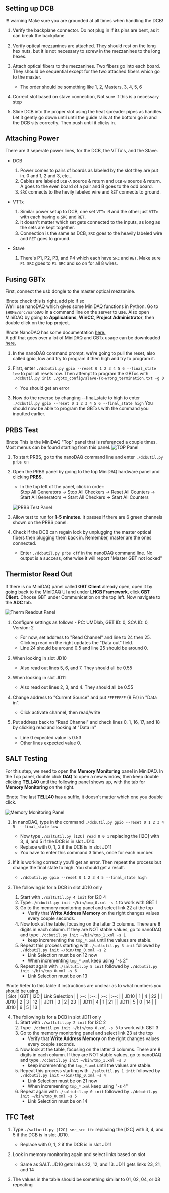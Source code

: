 ## Setting up DCB

!!! warning
	Make sure you are grounded at all times when handling the DCB!
	
1. Verify the backplane connector. Do not plug in if its pins are bent, as it 
   can break the backplane.

2. Verify optical mezzanines are attached. They should rest on the long hex 
   nuts, but it is not necessary to screw in the mezzanines to the long hexes.
   
3. Attach optical fibers to the mezzanines. Two fibers go into each board. They
   should be sequential except for the two attached fibers which go to the
   master. 
	- The order should be something like 1, 2, Masters, 3, 4, 5, 6
	
4. Correct slot based on stave connection, Not sure if this is a necessary step

5. Slide DCB into the proper slot using the heat spreader pipes as handles. 
   Let it gently go down until until the guide rails at the bottom go in and 
   the DCB sits correctly. Then push until it clicks in.
   
## Attaching Power

There are 3 seperate power lines, for the DCB, the VTTx's, and the Stave.

- DCB
	1. Power comes to pairs of boards as labeled by the slot they are put in. 0
	   and 1, 2 and 3, etc...
	2. Cables are labeled `DCB-A` source & return and `DCB-B` source & return. A 
	   goes to the even board of a pair and B goes to the odd board.
	3. `SRC` connects to the hevily labeled wire and `RET` connects to ground.

- VTTx	
	1. Similar power setup to DCB, one set `VTTx M` and the other just `VTTx`
	   with each having a `SRC` and `RET`.
	2. It doesn't matter which set gets connected to the inputs, as long as the 
	   sets are kept together.
	3. Connection is the same as DCB, `SRC` goes to the heavily labeled wire and
	   `RET` goes to ground.

- Stave
	1. There's P1, P2, P3, and P4 which each have `SRC` and `RET`. Make sure 
	   `P1 SRC` goes to `P1 SRC` and so on for all 8 wires.
	   
## Fusing GBTx

First, connect the usb dongle to the master optical mezzanine. 

!!!note 
	check this is right, add pic if so
<br>
We'll use nanoDAQ which gives some MiniDAQ functions in Python. Go to 
`$HOME/src/nanoDAQ` in a command line on the server to use. Also open MiniDAQ
by going to **Applications**, **WinCC**, **Project Administrator**, then 
double click on the top project.

!!!note
	NanoDAQ has some documentation [here.](https://github.com/umd-lhcb/nanoDAQ/blob/master/README.md)
	<br> A pdf that goes over a lot of MiniDAQ and GBTx usage can be downloaded
	[here.](https://github.com/umd-lhcb/gbtx_brds_doc/releases/download/0.8.5/gbtx_brds_doc.pdf)
1. In the nanoDAQ command prompt, we're going to pull the reset, also called 
   gpio, low and try to program it then high and try to program it. 
   
2. First, enter `./dcbutil.py gpio --reset 0 1 2 3 4 5 6 --final_state low` to
   pull all resets low. Then attempt to program the GBTxs with 
   `./dcbutil.py init ./gbtx_config/slave-Tx-wrong_termination.txt -g 0`
	- You should get an error

3. Now do the reverse by changing --final_state to high to enter 
   `./dcbutil.py gpio --reset 0 1 2 3 4 5 6 --final_state high` You should now
   be able to program the GBTxs with the command you inputted earlier.
   
## PRBS Test

!!!note
	This is the MiniDAQ "Top" panel that is referenced a couple times. Most 
	menus can be found starting from this panel.
![TOP Panel](screenshots/top.png)

1. To start PRBS, go to the nanoDAQ command line and enter `./dcbutil.py prbs on`

2. Open the PRBS panel by going to the top MiniDAQ hardware panel and clicking 
   **PRBS**. 
	- In the top left of the panel, click in order: <br>
	  Stop All Generators → Stop All Checkers → Reset All Counters →  <br>
	  Start All Generators → Start All Checkers → Start All Counters

	![PRBS Test Panel](screenshots/prbs.png)

3. Allow test to run for **1-5 minutes**. It passes if there are 6 green channels 
   shown on the PRBS panel.
   
4. Check if the DCB can regain lock by unplugging the master optical fibers then
   plugging them back in. Remember, master are the ones connected. 
	- Enter `./dcbutil.py prbs off` in the nanoDAQ command line. No output is a
	  success, otherwise it will report "Master GBT not locked"
	  
## Thermistor Read Out

If there is no MiniDAQ panel called **GBT Client** already open, open it by
going back to the MiniDAQ UI and under **LHCB Framework**, click 
**GBT Client**. Choose GBT under Communication on the top left. Now navigate 
to the **ADC** tab.

![Therm Readout Panel](gbt_client_adc_readout_readchannel.png)

1. Configure settings as follows - PC: UMDlab, GBT ID: 0, SCA ID: 0, Version: 2
	- For now, set address to "Read Channel" and line to 24 then 25. Clicking 
	  read on the right updates the "Data out" field.
	- Line 24 should be around 0.5 and line 25 should be around 0.
	
2. When looking in slot JD10
	- Also read out lines 5, 6, and 7. They should all be 0.55

3. When looking in slot JD11
	- Also read out lines 2, 3, and 4. They should all be 0.55
	
4. Change address to "Current Source" and put `FFFFFFFF` (8 Fs) in "Data in". 
	- Click activate channel, then read/write 

5. Put address back to "Read Channel" and check lines 0, 1, 16, 17, and 18 by 
   clicking read and looking at "Data in"
	- Line 0 expected value is 0.53
	- Other lines expected value 0.
	
## SALT Testing

For this step, we need to open the **Memory Monitoring** panel in MiniDAQ. In 
the Top panel, double click **DAQ** to open a new window, then keep double 
clicking **TELL40** until the following panel shows up, with the tab for 
**Memory Monitoring** on the right.

!!!note
	The last **TELL40** has a suffix, it doesn't matter which one you double 
	click.

![Memory Monitoring Panel](screenshots/mem_mon.png)

1. In nanoDAQ, type in the command `./dcbutil.py gpio --reset 0 1 2 3 4 5 
   --final_state low` 
	- Now type `./saltutil.py [I2C] read 0 0 1` replacing the \[I2C\] with 3, 4, 
	  and 5 if the DCB is in slot JD10.
	- Replace with 0, 1, 2 if the DCB is in slot JD11
	- You have to enter this command 3 times, once for each number.

2. If it is working correctly you'll get an error. Then repeat the process 
   but change the final state to high. You should get a result.
	- `./dcbutil.py gpio --reset 0 1 2 3 4 5 --final_state high` 
	

3. The following is for a DCB in slot JD10 only
	1. Start with `./saltutil.py 4 init` for I2C 4
	2. Type `./dcbutil.py init ~/bin/tmp_0.xml -s 1` to work with GBT 1
	3. Go to the memory monitoring panel and select link 22 at the top
		- Verify that **Write Address Memory** on the right changes values every
		  couple seconds.
	4. Now look at the table, focusing on the latter 3 columns. There are 8 
	   digits in each column. If they are NOT stable values, 
	   go to nanoDAQ and type `./dcbutil.py init ~/bin/tmp_1.xml -s 1`
		- keep incrementing the `tmp_*.xml` until the values are stable.
	5. Repeat this process starting with `./saltutil.py 3 init` followed by 
	   `./dcbutil.py init ~/bin/tmp_0.xml -s 2`
		- Link Selection must be on 12 now
		- When incrementing `tmp_*.xml` keep using "-s 2"
	6. Repeat again with `./saltutil.py 5 init` followed by 
	   `./dcbutil.py init ~/bin/tmp_0.xml -s 6`
		- Link Selection must be on 13

!!!note
	Refer to this table if instructions are unclear as to what numbers you 
	should be using.  
| Slot 	| GBT	| I2C	| Link Selection |
| :--:	| :--:	| :--:	| :--:	|
| JD10	|	1	|	4	|	22	| 
| JD10	|	2	|	3	|	12	|
| JD11	|	3	|	2	|	23	|
| JD11 	|	4	|	1	|	21	|
| JD11 	|	5	|	0	|	14	|
| JD10	|	6	|	5	|	13	|

4. The following is for a DCB in slot JD11 only
	1. Start with `./saltutil.py 2 init` for I2C 2
	2. Type `./dcbutil.py init ~/bin/tmp_0.xml -s 3` to work with GBT 3
	3. Go to the memory monitoring panel and select link 23 at the top
		- Verify that **Write Address Memory** on the right changes values every
		  couple seconds.
	4. Now look at the table, focusing on the latter 3 columns. There are 8 
	   digits in each column. If they are NOT stable values, 
	   go to nanoDAQ and type `./dcbutil.py init ~/bin/tmp_1.xml -s 3`
		- keep incrementing the `tmp_*.xml` until the values are stable.
	5. Repeat this process starting with `./saltutil.py 1 init` followed by 
	   `./dcbutil.py init ~/bin/tmp_0.xml -s 4`
		- Link Selection must be on 21 now
		- When incrementing `tmp_*.xml` keep using "-s 4"
	6. Repeat again with `./saltutil.py 0 init` followed by 
	   `./dcbutil.py init ~/bin/tmp_0.xml -s 5`
		- Link Selection must be on 14
		
		

		
## TFC Test

1. Type `./saltutil.py [I2C] ser_src tfc` replacing the \[I2C\] with 3, 4, and 5 
   if the DCB is in slot JD10.
	- Replace with 0, 1, 2 if the DCB is in slot JD11
	
2. Look in memory monitoring again and select links based on slot
	- Same as SALT. JD10 gets links 22, 12, and 13. JD11 gets links 23, 21, and 
	  14

3. The values in the table should be something similar to 01, 02, 04, or 08
   repeating 


